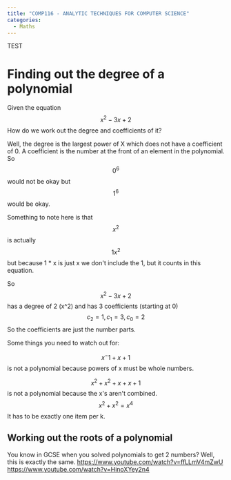 ```yaml
---
title: "COMP116 - ANALYTIC TECHNIQUES FOR COMPUTER SCIENCE"
categories:
  - Maths
---
```


TEST

# Finding out the degree of a polynomial
Given the equation
$$x^2 - 3x + 2$$
 How do we work out the degree and coefficients of it?

Well, the degree is the largest power of X which does not have a coefficient of 0. A coefficient is the number at the front of an element in the polynomial. So
$$0^6$$
would not be okay but
$$1^6$$
would be okay.

Something to note here is that $$x^2$$ is actually 
$$1x^2$$
but because 1 * x is just x we don't include the 1, but it counts in this equation.

So
$$x^2 - 3x + 2$$
has a degree of 2 (x^2) and has 3 coefficients (starting at 0)
$$c_2 = 1, c_1 = 3, c_0 = 2$$
So the coefficients are just the number parts.

Some things you need to watch out for:

$$x^-1 + x + 1 $$
is not a polynomial because powers of x must be whole numbers.

$$x^2 + x^2 + x + x + 1$$
is not a polynomial because the x's aren't combined.
$$x^2+x^2 = x^4$$
It has to be exactly one item per k.

## Working out the roots of a polynomial
You know in GCSE when you solved polynomials to get 2 numbers? Well, this is exactly the same.
https://www.youtube.com/watch?v=ffLLmV4mZwU
https://www.youtube.com/watch?v=HinoXYey2n4